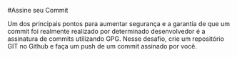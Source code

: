 #Assine seu Commit

Um dos principais pontos para aumentar segurança e a garantia de que um commit foi realmente realizado por determinado
desenvolvedor é a assinatura de commits utilizando GPG. Nesse desafio, crie um repositório GIT no Github e faça um push de um commit assinado por você.